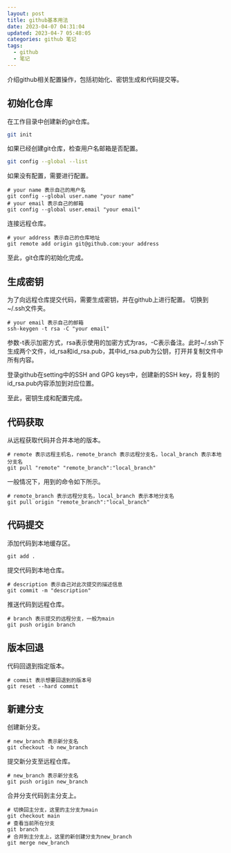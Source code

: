 ```yaml
---
layout: post
title: github基本用法
date: 2023-04-07 04:31:04
updated: 2023-04-7 05:48:05
categories: github 笔记
tags:
  - github
  - 笔记
---
```


介绍github相关配置操作，包括初始化、密钥生成和代码提交等。

## 初始化仓库

在工作目录中创建新的git仓库。

```bash
git init
```

如果已经创建git仓库，检查用户名邮箱是否配置。

```bash
git config --global --list
```

如果没有配置，需要进行配置。

```shell
# your name 表示自己的用户名
git config --global user.name "your name"
# your email 表示自己的邮箱
git config --global user.email "your email"
```

连接远程仓库。
```shell
# your address 表示自己的仓库地址
git remote add origin git@github.com:your address
```

至此，git仓库的初始化完成。

## 生成密钥
为了向远程仓库提交代码，需要生成密钥，并在github上进行配置。
切换到~/.ssh文件夹。
```shell
# your email 表示自己的邮箱
ssh-keygen -t rsa -C "your email"
```

参数-t表示加密方式，rsa表示使用的加密方式为ras，-C表示备注。此时~/.ssh下生成两个文件，id_rsa和id_rsa.pub，其中id_rsa.pub为公钥，打开并复制文件中所有内容。

登录github在setting中的SSH and GPG keys中，创建新的SSH key，将复制的id_rsa.pub内容添加到对应位置。

至此，密钥生成和配置完成。

## 代码获取
从远程获取代码并合并本地的版本。
```shell
# remote 表示远程主机名，remote_branch 表示远程分支名，local_branch 表示本地分支名
git pull "remote" "remote_branch":"local_branch"
```

一般情况下，用到的命令如下所示。
```shell
# remote_branch 表示远程分支名，local_branch 表示本地分支名
git pull origin "remote_branch":"local_branch"
```

## 代码提交
添加代码到本地缓存区。
```shell
git add .
```

提交代码到本地仓库。
```shell
# description 表示自己对此次提交的描述信息
git commit -m "description"
```

推送代码到远程仓库。
```shell
# branch 表示提交的远程分支，一般为main
git push origin branch
```

## 版本回退
代码回退到指定版本。
```shell
# commit 表示想要回退到的版本号
git reset --hard commit
```

## 新建分支

创建新分支。
```shell
# new_branch 表示新分支名
git checkout -b new_branch
```

提交新分支至远程仓库。
```shell
# new_branch 表示新分支名
git push origin new_branch
```

合并分支代码到主分支上。
```shell
# 切换回主分支，这里的主分支为main
git checkout main
# 查看当前所在分支
git branch
# 合并到主分支上，这里的新创建分支为new_branch
git merge new_branch
```
